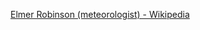 ﻿[Elmer Robinson (meteorologist) - Wikipedia](https://en.wikipedia.org/wiki/Elmer_Robinson_(meteorologist))